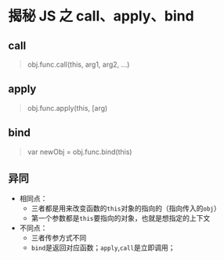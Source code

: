 <!--
 * @Description: 揭秘 JS 之 call、apply、bind
 * @Author: liuqiyu
 * @Date: 2019-11-07 17:45:44
 * @LastEditors: liuqiyu
 * @LastEditTime: 2019-11-07 18:19:37
 -->

# 揭秘 JS 之 call、apply、bind

## call

> obj.func.call(this, arg1, arg2, ...)

## apply

> obj.func.apply(this, [arg)

## bind

> var newObj = obj.func.bind(this)

## 异同

* 相同点：
  * 三者都是用来改变函数的`this`对象的指向的（指向传入的`obj`）
  * 第一个参数都是`this`要指向的对象，也就是想指定的上下文
* 不同点：
  * 三者传参方式不同
  * `bind`是返回对应函数；`apply`,`call`是立即调用；